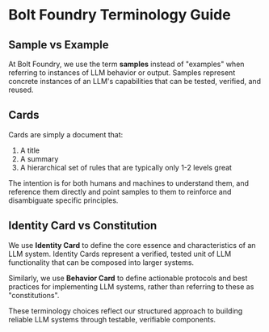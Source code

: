 # Bolt Foundry Terminology Guide

## Sample vs Example

At Bolt Foundry, we use the term **samples** instead of "examples" when
referring to instances of LLM behavior or output. Samples represent concrete
instances of an LLM's capabilities that can be tested, verified, and reused.

## Cards

Cards are simply a document that:

1. A title
2. A summary
3. A hierarchical set of rules that are typically only 1-2 levels great

The intention is for both humans and machines to understand them, and reference
them directly and point samples to them to reinforce and disambiguate specific
principles.

## Identity Card vs Constitution

We use **Identity Card** to define the core essence and characteristics of an
LLM system. Identity Cards represent a verified, tested unit of LLM
functionality that can be composed into larger systems.

Similarly, we use **Behavior Card** to define actionable protocols and best
practices for implementing LLM systems, rather than referring to these as
"constitutions".

These terminology choices reflect our structured approach to building reliable
LLM systems through testable, verifiable components.
